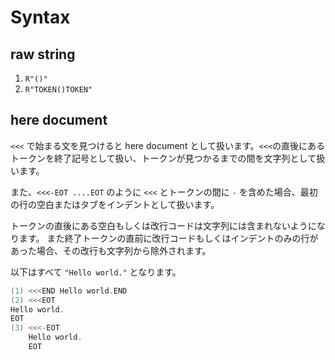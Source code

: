 # Syntax

## raw string

1. ```R"()"```
2. ```R"TOKEN()TOKEN"```

## here document

```<<<``` で始まる文を見つけると here document として扱います。```<<<```の直後にあるトークンを終了記号として扱い、トークンが見つかるまでの間を文字列として扱います。

また、```<<<-EOT ....EOT``` のように ```<<<``` とトークンの間に ```-``` を含めた場合、最初の行の空白またはタブをインデントとして扱います。

トークンの直後にある空白もしくは改行コードは文字列には含まれないようになります。
また終了トークンの直前に改行コードもしくはインデントのみの行があった場合、その改行も文字列から除外されます。

以下はすべて ```"Hello world."``` となります。

```c++
(1) <<<END Hello world.END
(2) <<<EOT
Hello world.
EOT
(3) <<<-EOT
	Hello world.
	EOT
```
